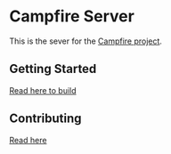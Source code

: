 # Campfire Server

This is the sever for the [Campfire project](https://github.com/rflare/campfire.git).

## Getting Started

[Read here to build](./BUILD.md)

## Contributing

[Read here](./CONTRIBUTING.md)
